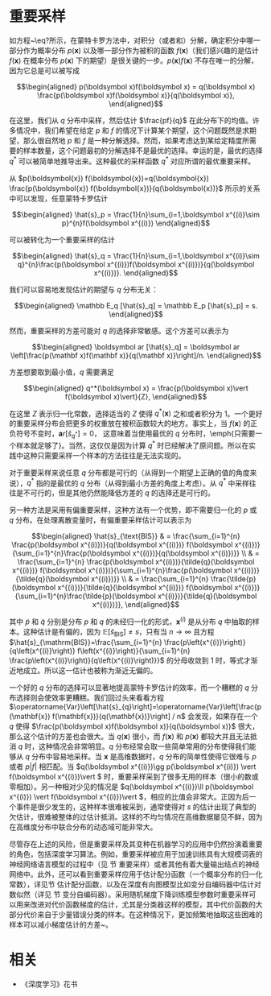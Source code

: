 

# 重要采样


如方程~\eq?所示，在蒙特卡罗方法中，对积分（或者和）分解，确定积分中哪一部分作为概率分布 $p(\boldsymbol x)$ 以及哪一部分作为被积的函数 $f(\boldsymbol x)$（我们感兴趣的是估计 $f(\boldsymbol x)$ 在概率分布 $p(\boldsymbol x)$ 下的期望）是很关键的一步。$p(\boldsymbol x)f(\boldsymbol x)$ 不存在唯一的分解，因为它总是可以被写成

$$\begin{aligned}
p(\boldsymbol x)f(\boldsymbol x) = q(\boldsymbol x) \frac{p(\boldsymbol x)f(\boldsymbol x)}{q(\boldsymbol x)},
\end{aligned}$$

在这里，我们从 $q$ 分布中采样，然后估计 $\frac{pf}{q}$ 在此分布下的均值。许多情况中，我们希望在给定 $p$ 和 $f$ 的情况下计算某个期望，这个问题既然是求期望，那么很自然地 $p$ 和 $f$ 是一种分解选择。然而，如果考虑达到某给定精度所需要的样本数量，这个问题最初的分解选择不是最优的选择。幸运的是，最优的选择 $q^*$ 可以被简单地推导出来。这种最优的采样函数 $q^*$ 对应所谓的最优重要采样。



从 $p(\boldsymbol{x}) f(\boldsymbol{x})=q(\boldsymbol{x}) \frac{p(\boldsymbol{x}) f(\boldsymbol{x})}{q(\boldsymbol{x})}$ 所示的关系中可以发现，任意蒙特卡罗估计


$$\begin{aligned}
\hat{s}_p = \frac{1}{n}\sum_{i=1,\boldsymbol x^{(i)}\sim p}^{n}f(\boldsymbol x^{(i)})
\end{aligned}$$


可以被转化为一个重要采样的估计


$$\begin{aligned}
\hat{s}_q = \frac{1}{n}\sum_{i=1,\boldsymbol x^{(i)}\sim q}^{n}\frac{p(\boldsymbol x^{(i)})f(\boldsymbol x^{(i)})}{q(\boldsymbol x^{(i)})}.
\end{aligned}$$


我们可以容易地发现估计的期望与 $q$ 分布无关：


$$\begin{aligned}
\mathbb E_q [\hat{s}_q] = \mathbb E_p [\hat{s}_p] = s.
\end{aligned}$$


然而，重要采样的方差可能对 $q$ 的选择非常敏感。这个方差可以表示为


$$\begin{aligned}
\boldsymbol ar [\hat{s}_q] = \boldsymbol ar \left[\frac{p(\mathbf x)f(\mathbf x)}{q(\mathbf x)}\right]/n.
\end{aligned}$$


方差想要取到最小值，$q$ 需要满足

$$\begin{aligned}
q^*(\boldsymbol x) = \frac{p(\boldsymbol x)\vert f(\boldsymbol x)\vert}{Z},
\end{aligned}$$



在这里 $Z$ 表示归一化常数，选择适当的 $Z$ 使得 $q^*(\boldsymbol x)$ 之和或者积分为 $1$。一个更好的重要采样分布会把更多的权重放在被积函数较大的地方。事实上，当 $f(\boldsymbol x)$ 的正负符号不变时，$\boldsymbol ar[\hat{s}_{q^*}]=0$， 这意味着当使用最优的 $q$ 分布时，\emph{只需要一个样本就足够了}。当然，这仅仅是因为计算 $q^*$ 时已经解决了原问题。所以在实践中这种只需要采样一个样本的方法往往是无法实现的。



对于重要采样来说任意 $q$ 分布都是可行的（从得到一个期望上正确的值的角度来说），$q^*$ 指的是最优的 $q$ 分布（从得到最小方差的角度上考虑）。从 $q^*$ 中采样往往是不可行的，但是其他仍然能降低方差的 $q$ 的选择还是可行的。



另一种方法是采用有偏重要采样，这种方法有一个优势，即不需要归一化的 $p$ 或 $q$ 分布。在处理离散变量时，有偏重要采样估计可以表示为


$$\begin{aligned}
\hat{s}_{\text{BIS}} & = \frac{\sum_{i=1}^{n} \frac{p(\boldsymbol x^{(i)})}{q(\boldsymbol x^{(i)})} f(\boldsymbol x^{(i)})}{\sum_{i=1}^{n}\frac{p(\boldsymbol x^{(i)})}{q(\boldsymbol x^{(i)})}} \\
& = \frac{\sum_{i=1}^{n} \frac{p(\boldsymbol x^{(i)})}{\tilde{q}(\boldsymbol x^{(i)})} f(\boldsymbol x^{(i)})}{\sum_{i=1}^{n}\frac{p(\boldsymbol x^{(i)})}{\tilde{q}(\boldsymbol x^{(i)})}} \\
& = \frac{\sum_{i=1}^{n} \frac{\tilde{p}(\boldsymbol x^{(i)})}{\tilde{q}(\boldsymbol x^{(i)})} f(\boldsymbol x^{(i)})}{\sum_{i=1}^{n}\frac{\tilde{p}(\boldsymbol x^{(i)})}{\tilde{q}(\boldsymbol x^{(i)})}},
\end{aligned}$$


其中 $\tilde{p}$ 和 $\tilde{q}$ 分别是分布 ${p}$ 和 ${q}$ 的未经归一化的形式，$\boldsymbol x^{(i)}$ 是从分布 ${q}$ 中抽取的样本。这种估计是有偏的，因为 $\mathbb E[\hat{s}_{\text{BIS}}]\neq s$，只有当 $n \to \infty$ 且方程 $\hat{s}_{\mathrm{BIS}}=\frac{\sum_{i=1}^{n} \frac{p\left(x^{(i)}\right)}{q\left(x^{(i)}\right)} f\left(x^{(i)}\right)}{\sum_{i=1}^{n} \frac{p\left(x^{(i)}\right)}{q\left(x^{(i)}\right)}}$ 的分母收敛到 $1$ 时，等式才渐近地成立。所以这一估计也被称为渐近无偏的。



一个好的 $q$ 分布的选择可以显著地提高蒙特卡罗估计的效率，而一个糟糕的 $q$ 分布选择则会使效率更糟糕。我们回过头来看看方程 $\operatorname{Var}\left[\hat{s}_{q}\right]=\operatorname{Var}\left[\frac{p(\mathbf{x}) f(\mathbf{x})}{q(\mathbf{x})}\right] / n$ 会发现，如果存在一个 $q$ 使得 $\frac{p(\boldsymbol x)f(\boldsymbol x)}{q(\boldsymbol x)}$ 很大，那么这个估计的方差也会很大。当 $q(\boldsymbol x)$ 很小，而 $f(\boldsymbol x)$ 和 $p(\boldsymbol x)$ 都较大并且无法抵消 $q$ 时，这种情况会非常明显。$q$ 分布经常会取一些简单常用的分布使得我们能够从 $q$ 分布中容易地采样。当 $\boldsymbol x$ 是高维数据时，$q$ 分布的简单性使得它很难与 $p$ 或者 $p\vert f\vert$ 相匹配。当 $q(\boldsymbol x^{(i)})\gg p(\boldsymbol x^{(i)}) \vert f(\boldsymbol x^{(i)})\vert $ 时，重要采样采到了很多无用的样本（很小的数或零相加）。另一种相对少见的情况是 $q(\boldsymbol x^{(i)})\ll p(\boldsymbol x^{(i)}) \vert f(\boldsymbol x^{(i)})\vert $，相应的比值会非常大。正因为后一个事件是很少发生的，这种样本很难被采到，通常使得对 $s$ 的估计出现了典型的欠估计，很难被整体的过估计抵消。这样的不均匀情况在高维数据屡见不鲜，因为在高维度分布中联合分布的动态域可能非常大。




尽管存在上述的风险，但是重要采样及其变种在机器学习的应用中仍然扮演着重要的角色，包括深度学习算法。例如，重要采样被应用于加速训练具有大规模词表的神经网络语言模型的过程中（见 节 重要采样）或者其他有着大量输出结点的神经网络中。此外，还可以看到重要采样应用于估计配分函数（一个概率分布的归一化常数），详见节 估计配分函数，以及在深度有向图模型比如变分自编码器中估计对数似然（详见 节 变分自编码器）。采用随机梯度下降训练模型参数时重要采样可以用来改进对代价函数梯度的估计，尤其是分类器这样的模型，其中代价函数的大部分代价来自于少量错误分类的样本。在这种情况下，更加频繁地抽取这些困难的样本可以减小梯度估计的方差~。





# 相关

- 《深度学习》花书
